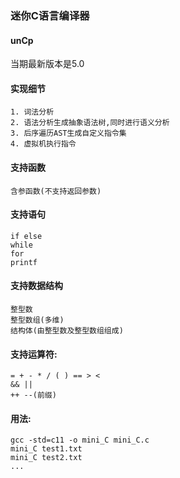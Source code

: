 ### 迷你C语言编译器
####	unCp

当期最新版本是5.0

#### 实现细节
	1. 词法分析
	2. 语法分析生成抽象语法树,同时进行语义分析
	3. 后序遍历AST生成自定义指令集
	4. 虚拟机执行指令


#### 支持函数
	含参函数(不支持返回参数)


#### 支持语句
	if else
	while
	for
	printf


#### 支持数据结构
	整型数
	整型数组(多维)
	结构体(由整型数及整型数组组成)


#### 支持运算符:
    = + - * / ( ) == > <
    && ||
    ++ --(前缀)


#### 用法:
    gcc -std=c11 -o mini_C mini_C.c
    mini_C test1.txt
    mini_C test2.txt
    ...
